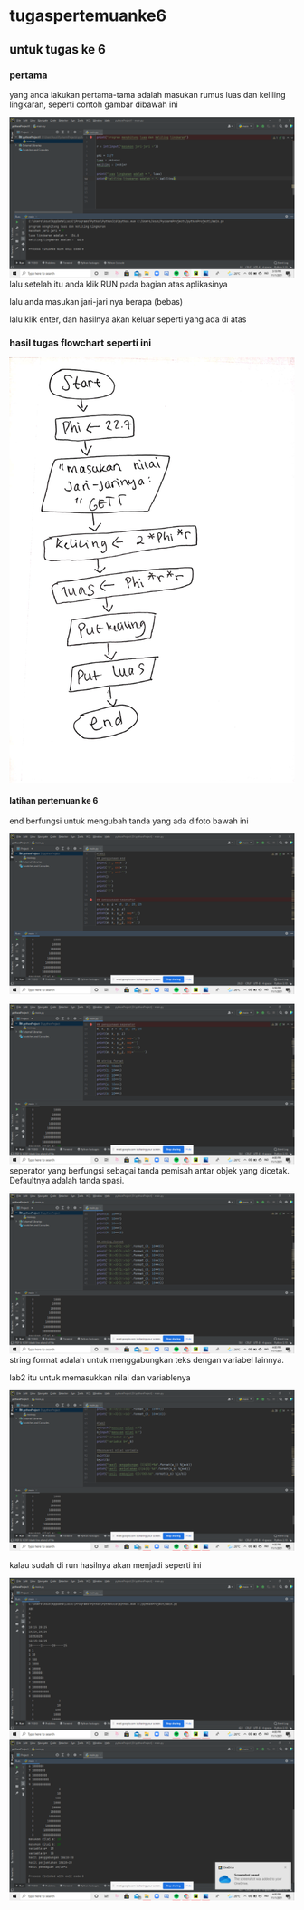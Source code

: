 # tugaspertemuanke6
## untuk tugas ke 6

### pertama
yang anda lakukan pertama-tama adalah masukan rumus luas dan keliling lingkaran, seperti contoh gambar dibawah ini <p>
![Gambar 1](screenshot/ss2.png) 
lalu setelah itu anda klik RUN pada bagian atas aplikasinya <p>
lalu anda masukan jari-jari nya berapa (bebas) <p>
lalu klik enter, dan hasilnya akan keluar seperti yang ada di atas <p>

### hasil tugas flowchart seperti ini 
![Gambar 2](screenshot/ss99.png)


#### latihan pertemuan ke 6 
end berfungsi untuk mengubah tanda yang ada difoto bawah ini <p>
![Gambar 3](screenshot/ss3.png)

![Gambar 4](screenshot/ss4.png)
seperator yang berfungsi sebagai tanda pemisah antar objek yang dicetak. Defaultnya adalah tanda spasi. <p>

![Gambar 5](screenshot/ss5.png)
 string format adalah untuk menggabungkan teks dengan variabel lainnya. <p>

 lab2 itu untuk memasukkan nilai dan variablenya <p>
 ![Gambar 6](screenshot/ss6.png)


kalau sudah di run hasilnya akan menjadi seperti ini <p>
![Gambar 7](screenshot/ss7.png)
![Gambar 8](screenshot/ss8.png)






